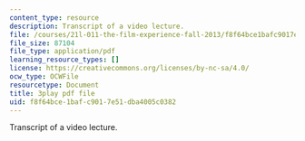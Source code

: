 ```yaml
---
content_type: resource
description: Transcript of a video lecture.
file: /courses/21l-011-the-film-experience-fall-2013/f8f64bce1bafc9017e51dba4005c0382_xt_0iNlUQ2U.pdf
file_size: 87104
file_type: application/pdf
learning_resource_types: []
license: https://creativecommons.org/licenses/by-nc-sa/4.0/
ocw_type: OCWFile
resourcetype: Document
title: 3play pdf file
uid: f8f64bce-1baf-c901-7e51-dba4005c0382
---
```

Transcript of a video lecture.